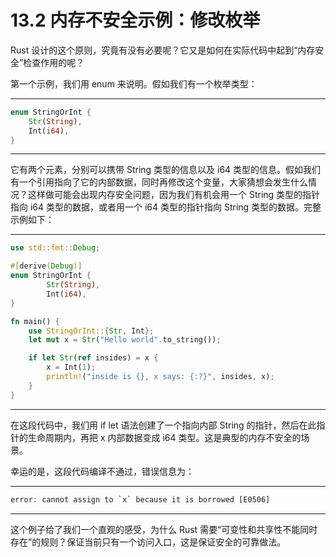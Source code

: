 # 13.2 内存不安全示例：修改枚举

Rust 设计的这个原则，究竟有没有必要呢？它又是如何在实际代码中起到“内存安全”检查作用的呢？

第一个示例，我们用 enum 来说明。假如我们有一个枚举类型：

---

```rust
enum StringOrInt {
    Str(String),
    Int(i64),
}
```

---

它有两个元素，分别可以携带 String 类型的信息以及 i64 类型的信息。假如我们有一个引用指向了它的内部数据，同时再修改这个变量，大家猜想会发生什么情况？这样做可能会出现内存安全问题，因为我们有机会用一个 String 类型的指针指向 i64 类型的数据，或者用一个 i64 类型的指针指向 String 类型的数据。完整示例如下：

---

```rust
use std::fmt::Debug;

#[derive(Debug)]
enum StringOrInt {
        Str(String),
        Int(i64),
}

fn main() {
    use StringOrInt::{Str, Int};
    let mut x = Str("Hello world".to_string());

    if let Str(ref insides) = x {
        x = Int(1);
        println!("inside is {}, x says: {:?}", insides, x);
    }
}
```

---

在这段代码中，我们用 if let 语法创建了一个指向内部 String 的指针，然后在此指针的生命周期内，再把 x 内部数据变成 i64 类型。这是典型的内存不安全的场景。

幸运的是，这段代码编译不通过，错误信息为：

---

```rust
error: cannot assign to `x` because it is borrowed [E0506]
```

---

这个例子给了我们一个直观的感受，为什么 Rust 需要“可变性和共享性不能同时存在”的规则？保证当前只有一个访问入口，这是保证安全的可靠做法。
